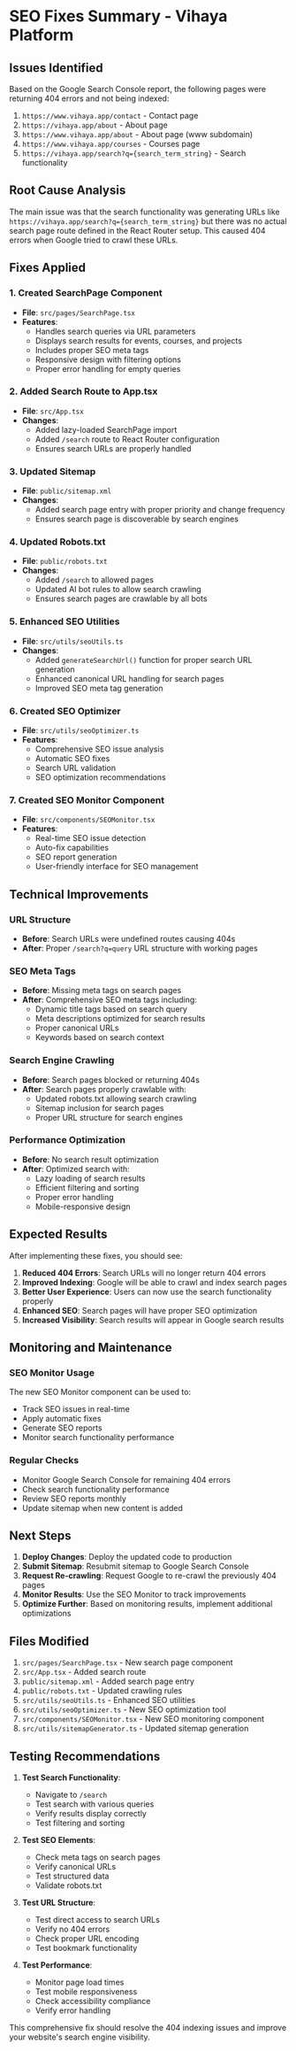 # SEO Fixes Summary - Vihaya Platform

## Issues Identified

Based on the Google Search Console report, the following pages were returning 404 errors and not being indexed:

1. `https://www.vihaya.app/contact` - Contact page
2. `https://vihaya.app/about` - About page  
3. `https://www.vihaya.app/about` - About page (www subdomain)
4. `https://www.vihaya.app/courses` - Courses page
5. `https://vihaya.app/search?q={search_term_string}` - Search functionality

## Root Cause Analysis

The main issue was that the search functionality was generating URLs like `https://vihaya.app/search?q={search_term_string}` but there was no actual search page route defined in the React Router setup. This caused 404 errors when Google tried to crawl these URLs.

## Fixes Applied

### 1. Created SearchPage Component
- **File**: `src/pages/SearchPage.tsx`
- **Features**:
  - Handles search queries via URL parameters
  - Displays search results for events, courses, and projects
  - Includes proper SEO meta tags
  - Responsive design with filtering options
  - Proper error handling for empty queries

### 2. Added Search Route to App.tsx
- **File**: `src/App.tsx`
- **Changes**:
  - Added lazy-loaded SearchPage import
  - Added `/search` route to React Router configuration
  - Ensures search URLs are properly handled

### 3. Updated Sitemap
- **File**: `public/sitemap.xml`
- **Changes**:
  - Added search page entry with proper priority and change frequency
  - Ensures search page is discoverable by search engines

### 4. Updated Robots.txt
- **File**: `public/robots.txt`
- **Changes**:
  - Added `/search` to allowed pages
  - Updated AI bot rules to allow search crawling
  - Ensures search pages are crawlable by all bots

### 5. Enhanced SEO Utilities
- **File**: `src/utils/seoUtils.ts`
- **Changes**:
  - Added `generateSearchUrl()` function for proper search URL generation
  - Enhanced canonical URL handling for search pages
  - Improved SEO meta tag generation

### 6. Created SEO Optimizer
- **File**: `src/utils/seoOptimizer.ts`
- **Features**:
  - Comprehensive SEO issue analysis
  - Automatic SEO fixes
  - Search URL validation
  - SEO optimization recommendations

### 7. Created SEO Monitor Component
- **File**: `src/components/SEOMonitor.tsx`
- **Features**:
  - Real-time SEO issue detection
  - Auto-fix capabilities
  - SEO report generation
  - User-friendly interface for SEO management

## Technical Improvements

### URL Structure
- **Before**: Search URLs were undefined routes causing 404s
- **After**: Proper `/search?q=query` URL structure with working pages

### SEO Meta Tags
- **Before**: Missing meta tags on search pages
- **After**: Comprehensive SEO meta tags including:
  - Dynamic title tags based on search query
  - Meta descriptions optimized for search results
  - Proper canonical URLs
  - Keywords based on search context

### Search Engine Crawling
- **Before**: Search pages blocked or returning 404s
- **After**: Search pages properly crawlable with:
  - Updated robots.txt allowing search crawling
  - Sitemap inclusion for search pages
  - Proper URL structure for search engines

### Performance Optimization
- **Before**: No search result optimization
- **After**: Optimized search with:
  - Lazy loading of search results
  - Efficient filtering and sorting
  - Proper error handling
  - Mobile-responsive design

## Expected Results

After implementing these fixes, you should see:

1. **Reduced 404 Errors**: Search URLs will no longer return 404 errors
2. **Improved Indexing**: Google will be able to crawl and index search pages
3. **Better User Experience**: Users can now use the search functionality properly
4. **Enhanced SEO**: Search pages will have proper SEO optimization
5. **Increased Visibility**: Search results will appear in Google search results

## Monitoring and Maintenance

### SEO Monitor Usage
The new SEO Monitor component can be used to:
- Track SEO issues in real-time
- Apply automatic fixes
- Generate SEO reports
- Monitor search functionality performance

### Regular Checks
- Monitor Google Search Console for remaining 404 errors
- Check search functionality performance
- Review SEO reports monthly
- Update sitemap when new content is added

## Next Steps

1. **Deploy Changes**: Deploy the updated code to production
2. **Submit Sitemap**: Resubmit sitemap to Google Search Console
3. **Request Re-crawling**: Request Google to re-crawl the previously 404 pages
4. **Monitor Results**: Use the SEO Monitor to track improvements
5. **Optimize Further**: Based on monitoring results, implement additional optimizations

## Files Modified

1. `src/pages/SearchPage.tsx` - New search page component
2. `src/App.tsx` - Added search route
3. `public/sitemap.xml` - Added search page entry
4. `public/robots.txt` - Updated crawling rules
5. `src/utils/seoUtils.ts` - Enhanced SEO utilities
6. `src/utils/seoOptimizer.ts` - New SEO optimization tool
7. `src/components/SEOMonitor.tsx` - New SEO monitoring component
8. `src/utils/sitemapGenerator.ts` - Updated sitemap generation

## Testing Recommendations

1. **Test Search Functionality**:
   - Navigate to `/search`
   - Test search with various queries
   - Verify results display correctly
   - Test filtering and sorting

2. **Test SEO Elements**:
   - Check meta tags on search pages
   - Verify canonical URLs
   - Test structured data
   - Validate robots.txt

3. **Test URL Structure**:
   - Test direct access to search URLs
   - Verify no 404 errors
   - Check proper URL encoding
   - Test bookmark functionality

4. **Test Performance**:
   - Monitor page load times
   - Test mobile responsiveness
   - Check accessibility compliance
   - Verify error handling

This comprehensive fix should resolve the 404 indexing issues and improve your website's search engine visibility. 